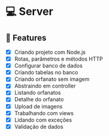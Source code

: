 # 💻 Server

## 🚀 Features

- [x] Criando projeto com Node.js
- [x] Rotas, parâmetros e métodos HTTP
- [x] Configurar banco de dados
- [x] Criando tabelas no banco
- [x] Criando orfanato sem imagem
- [x] Abstraindo em controller
- [x] Listando orfanatos
- [x] Detalhe do orfanato
- [x] Upload de imagens
- [x] Trabalhando com views
- [x] Lidando com exceções
- [x] Validação de dados